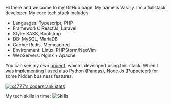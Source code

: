 Hi there and welcome to my GitHub page. My name is Vasiliy. I'm a fullstack developer.
My core tech stack includes:
- Languages: Typescript, PHP
- Frameworks: ReactJs, Laravel
- Style: SASS, Bootstrap
- DB: MySQL, MariaDB
- Cache: Redis, Memcached
- Environment: Linux, PHPStorm/NeoVim
- WebServers: Nginx + Apache

You can see my own [project](https://magistral-perm.ru), which I developed using this stack. When I was implementing I used also Python (Pandas), Node.Js (Puppeteer) for some hidden business features.

[![lx4777's codersrank stats](ttps://cr-ss-service.azurewebsites.net/api/ScreenShot?widget=summary&username=LX4777&badges=2&show-avatar=false&style=--header-bg-color:%23000;--border-radius:10px)](https://profile.codersrank.io/user/lx4777)

My tech skills in time:
![Skills](https://cr-skills-chart-widget.azurewebsites.net/api/api?username=lx4777)


